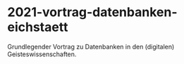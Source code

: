 # 2021-vortrag-datenbanken-eichstaett
Grundlegender Vortrag zu Datenbanken in den (digitalen) Geisteswissenschaften.
